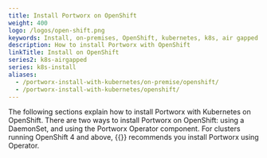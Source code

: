 ```yaml
---
title: Install Portworx on OpenShift
weight: 400
logo: /logos/open-shift.png
keywords: Install, on-premises, OpenShift, kubernetes, k8s, air gapped
description: How to install Portworx with OpenShift
linkTitle: Install on OpenShift
series2: k8s-airgapped
series: k8s-install
aliases:
  - /portworx-install-with-kubernetes/on-premise/openshift/
  - /portworx-install-with-kubernetes/openshift/
---
```


The following sections explain how to install Portworx with Kubernetes on OpenShift. There are two ways to
install Portworx on OpenShift: using a DaemonSet, and using the Portworx Operator component. For clusters running OpenShift 4 and above, {{<companyName>}} recommends you install Portworx using Operator.
